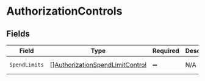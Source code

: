 # AuthorizationControls


## Fields

| Field                                                                                     | Type                                                                                      | Required                                                                                  | Description                                                                               | Example                                                                                   |
| ----------------------------------------------------------------------------------------- | ----------------------------------------------------------------------------------------- | ----------------------------------------------------------------------------------------- | ----------------------------------------------------------------------------------------- | ----------------------------------------------------------------------------------------- |
| `SpendLimits`                                                                             | [][AuthorizationSpendLimitControl](../../models/shared/authorizationspendlimitcontrol.md) | :heavy_minus_sign:                                                                        | N/A                                                                                       | [object Object]                                                                           |